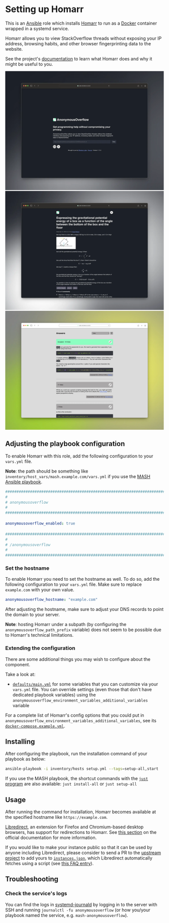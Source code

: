<!--
SPDX-FileCopyrightText: 2020 - 2024 MDAD project contributors
SPDX-FileCopyrightText: 2020 - 2024 Slavi Pantaleev
SPDX-FileCopyrightText: 2020 Aaron Raimist
SPDX-FileCopyrightText: 2020 Chris van Dijk
SPDX-FileCopyrightText: 2020 Dominik Zajac
SPDX-FileCopyrightText: 2020 Mickaël Cornière
SPDX-FileCopyrightText: 2022 François Darveau
SPDX-FileCopyrightText: 2022 Julian Foad
SPDX-FileCopyrightText: 2022 Warren Bailey
SPDX-FileCopyrightText: 2023 Antonis Christofides
SPDX-FileCopyrightText: 2023 Felix Stupp
SPDX-FileCopyrightText: 2023 Pierre 'McFly' Marty
SPDX-FileCopyrightText: 2024 - 2025 Suguru Hirahara

SPDX-License-Identifier: AGPL-3.0-or-later
-->

# Setting up Homarr

This is an [Ansible](https://www.ansible.com/) role which installs [Homarr](https://github.com/httpjamesm/Homarr) to run as a [Docker](https://www.docker.com/) container wrapped in a systemd service.

Homarr allows you to view StackOverflow threads without exposing your IP address, browsing habits, and other browser fingerprinting data to the website.

See the project's [documentation](https://github.com/httpjamesm/Homarr/blob/main/README.md) to learn what Homarr does and why it might be useful to you.

[<img src="assets/home_dark.webp" title="Home screen in dark mode" width="600">](assets/home_dark.webp) [<img src="assets/question_dark.webp" title="Question in dark mode" width="600">](assets/question_dark.webp) [<img src="assets/answers_light.webp" title="Answer in light mode" width="600">](assets/answers_light.webp)

## Adjusting the playbook configuration

To enable Homarr with this role, add the following configuration to your `vars.yml` file.

**Note**: the path should be something like `inventory/host_vars/mash.example.com/vars.yml` if you use the [MASH Ansible playbook](https://github.com/mother-of-all-self-hosting/mash-playbook).

```yaml
########################################################################
#                                                                      #
# anonymousoverflow                                                    #
#                                                                      #
########################################################################

anonymousoverflow_enabled: true

########################################################################
#                                                                      #
# /anonymousoverflow                                                   #
#                                                                      #
########################################################################
```

### Set the hostname

To enable Homarr you need to set the hostname as well. To do so, add the following configuration to your `vars.yml` file. Make sure to replace `example.com` with your own value.

```yaml
anonymousoverflow_hostname: "example.com"
```

After adjusting the hostname, make sure to adjust your DNS records to point the domain to your server.

**Note**: hosting Homarr under a subpath (by configuring the `anonymousoverflow_path_prefix` variable) does not seem to be possible due to Homarr's technical limitations.

### Extending the configuration

There are some additional things you may wish to configure about the component.

Take a look at:

- [`defaults/main.yml`](../defaults/main.yml) for some variables that you can customize via your `vars.yml` file. You can override settings (even those that don't have dedicated playbook variables) using the `anonymousoverflow_environment_variables_additional_variables` variable

For a complete list of Homarr's config options that you could put in `anonymousoverflow_environment_variables_additional_variables`, see its [`docker-compose.example.yml`](https://github.com/httpjamesm/Homarr/blob/main/docker-compose.example.yml).

## Installing

After configuring the playbook, run the installation command of your playbook as below:

```sh
ansible-playbook -i inventory/hosts setup.yml --tags=setup-all,start
```

If you use the MASH playbook, the shortcut commands with the [`just` program](https://github.com/mother-of-all-self-hosting/mash-playbook/blob/main/docs/just.md) are also available: `just install-all` or `just setup-all`

## Usage

After running the command for installation, Homarr becomes available at the specified hostname like `https://example.com`.

[Libredirect](https://libredirect.github.io/), an extension for Firefox and Chromium-based desktop browsers, has support for redirections to Homarr. See [this section](https://github.com/httpjamesm/Homarr/blob/main/README.md#how-to-make-stack-overflow-links-take-you-to-anonymousoverflow-automatically) on the official documentation for more information.

If you would like to make your instance public so that it can be used by anyone including Libredirect, please consider to send a PR to the [upstream project](https://github.com/httpjamesm/Homarr) to add yours to [`instances.json`](https://github.com/httpjamesm/Homarr/blob/main/instances.json), which Libredirect automatically fetches using a script (see [this FAQ entry](https://libredirect.github.io/faq.html#where_the_hell_are_those_instances_coming_from)).

## Troubleshooting

### Check the service's logs

You can find the logs in [systemd-journald](https://www.freedesktop.org/software/systemd/man/systemd-journald.service.html) by logging in to the server with SSH and running `journalctl -fu anonymousoverflow` (or how you/your playbook named the service, e.g. `mash-anonymousoverflow`).
